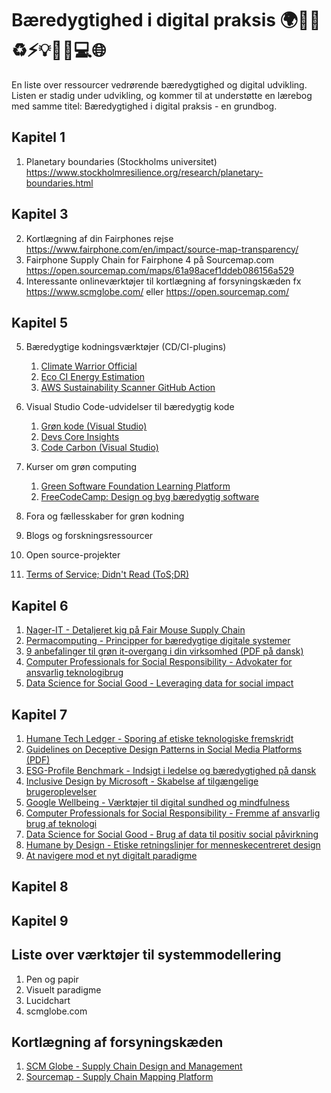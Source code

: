# Bæredygtighed i digital praksis 🌍🌳🍎♻️⚡️💡💼📱💻🌐

En liste over ressourcer vedrørende bæredygtighed og digital udvikling. Listen er stadig under udvikling, og kommer til at understøtte en lærebog med samme titel: Bæredygtighed i digital praksis - en grundbog. 

## Kapitel 1
1. Planetary boundaries (Stockholms universitet) https://www.stockholmresilience.org/research/planetary-boundaries.html

## Kapitel 3
2. Kortlægning af din Fairphones rejse https://www.fairphone.com/en/impact/source-map-transparency/
3. Fairphone Supply Chain for Fairphone 4 på Sourcemap.com https://open.sourcemap.com/maps/61a98acef1ddeb086156a529
4. Interessante onlineværktøjer til kortlægning af forsyningskæden fx https://www.scmglobe.com/ eller https://open.sourcemap.com/

## Kapitel 5
5. Bæredygtige kodningsværktøjer (CD/CI-plugins)
   1. [Climate Warrior Official](https://github.com/marketplace/climate-warrior-official)
   2. [Eco CI Energy Estimation](https://github.com/marketplace/actions/eco-ci-energy-estimation)
   3. [AWS Sustainability Scanner GitHub Action](https://github.com/marketplace/actions/aws-sustainability-scanner-github-action)

6. Visual Studio Code-udvidelser til bæredygtig kode
   1. [Grøn kode (Visual Studio)](https://marketplace.visualstudio.com/items?itemName=GreenCode.greencode)
   2. [Devs Core Insights](https://marketplace.visualstudio.com/items?itemName=DevsCore.devs-core-insights)
   3. [Code Carbon (Visual Studio)](https://marketplace.visualstudio.com/items?itemName=CodeCarbon.codecarbon)

7. Kurser om grøn computing
   1. [Green Software Foundation Learning Platform](https://learn.greensoftware.foundation/)
   2. [FreeCodeCamp: Design og byg bæredygtig software](https://www.freecodecamp.org/news/design-and-build-sustainable-software/)

8. Fora og fællesskaber for grøn kodning

9. Blogs og forskningsressourcer 

10. Open source-projekter
   1. [Terms of Service; Didn't Read (ToS;DR)](https://tosdr.org/)


## Kapitel 6
1. [Nager-IT - Detaljeret kig på Fair Mouse Supply Chain](https://www.nager-it.de/en/maus/lieferkette)
2. [Permacomputing - Principper for bæredygtige digitale systemer](https://permacomputing.net/)
3. [9 anbefalinger til grøn it-overgang i din virksomhed (PDF på dansk)](https://itb.dk/wp-content/uploads/2024/06/9-anbefalinger-til-din-virksomheds-groenne-it-omstilling2024-1.pdf)
4. [Computer Professionals for Social Responsibility - Advokater for ansvarlig teknologibrug](http://cpsr.org)
5. [Data Science for Social Good - Leveraging data for social impact](http://www.datascienceforsocialgood.org)


## Kapitel 7
1. [Humane Tech Ledger - Sporing af etiske teknologiske fremskridt](https://ledger.humanetech.com)
2. [Guidelines on Deceptive Design Patterns in Social Media Platforms (PDF)](https://www.edpb.europa.eu/system/files/2023-02/edpb_03-2022_guidelines_on_deceptive_design_patterns_in_social_media_platform_interfaces_v2_en_0.pdf)
3. [ESG-Profile Benchmark - Indsigt i ledelse og bæredygtighed på dansk](https://www.lederne.dk/min-ledelse/esg-profilen/benchmark)
4. [Inclusive Design by Microsoft - Skabelse af tilgængelige brugeroplevelser](https://inclusive.microsoft.design/)
5. [Google Wellbeing - Værktøjer til digital sundhed og mindfulness](https://wellbeing.google/)
6. [Computer Professionals for Social Responsibility - Fremme af ansvarlig brug af teknologi](http://cpsr.org)
7. [Data Science for Social Good - Brug af data til positiv social påvirkning](http://www.datascienceforsocialgood.org)
8. [Humane by Design - Etiske retningslinjer for menneskecentreret design](https://humanebydesign.com)
9. [At navigere mod et nyt digitalt paradigme](https://advice-sustainabilitybarometer.com/the-digital-value-compass)


## Kapitel 8

## Kapitel 9

## Liste over værktøjer til systemmodellering
1. Pen og papir
2. Visuelt paradigme
3. Lucidchart
4. scmglobe.com

## Kortlægning af forsyningskæden
1. [SCM Globe - Supply Chain Design and Management](https://www.scmglobe.com/ "Explore SCM Globe for supply chain design and simulation tools.")
2. [Sourcemap - Supply Chain Mapping Platform](https://open.sourcemap.com/ "Discover open-source supply chain mapping and analysis tools.")


